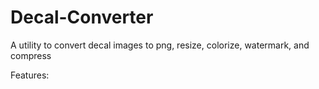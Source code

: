 # Decal-Converter
A utility to convert decal images to png, resize, colorize, watermark, and compress 

Features:
